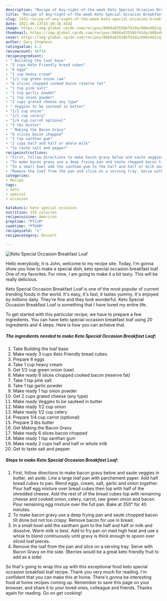 ```yaml
---
description: "Recipe of Any-night-of-the-week Keto Special Occasion Breakfast Loaf"
title: "Recipe of Any-night-of-the-week Keto Special Occasion Breakfast Loaf"
slug: 1451-recipe-of-any-night-of-the-week-keto-special-occasion-breakfast-loaf
date: 2021-06-13T15:39:16.454Z
image: https://img-global.cpcdn.com/recipes/80b8a83558bf41da/680x482cq70/keto-special-occasion-breakfast-loaf-recipe-main-photo.jpg
thumbnail: https://img-global.cpcdn.com/recipes/80b8a83558bf41da/680x482cq70/keto-special-occasion-breakfast-loaf-recipe-main-photo.jpg
cover: https://img-global.cpcdn.com/recipes/80b8a83558bf41da/680x482cq70/keto-special-occasion-breakfast-loaf-recipe-main-photo.jpg
author: Gary Stephens
ratingvalue: 4.2
reviewcount: 46718
recipeingredient:
- " Building the loaf base"
- "3 cups Keto Friendly bread cubes"
- "6 eggs"
- "1 cup heavy cream"
- "1/2 cup green onion raw"
- "6 slices chopped cooked bacon reserve fat"
- "1 tsp pink salt"
- "1 tsp garlic powder"
- "1 tsp onion powder"
- "2 cups grated cheese any type"
- " Veggies to be sauteed in butter"
- "1/2 cup onion"
- "1/2 cup celery"
- "1/4 cup carrot optional"
- "3 tbs butter"
- " Making the Bacon Gravy"
- "6 slices bacon chopped"
- "1 tsp xanthan gum"
- "2 cups half and half or whole milk"
- "to taste salt and pepper"
recipeinstructions:
- "First, follow directions to make bacon gravy below and saute veggies in butter, set aside. Line a large loaf pan with parchement paper. Add half bread cubes to pan. Blend eggs, cream, salt, garlic and onion together. Pour half egg mixture over bread cubes then top with half of the shredded cheese. Add the rest of of the bread cubes top with remaining cheese and cooked onion, celery, carrot, raw green onion and bacon. Pour remaining egg mixture over the full pan. Bake at 350° for 40 minutes."
- "To make bacon gravy use a deep frying pan and saute chopped bacon till done but not too crispy. Remove bacon for use in bread."
- "In a small bowl add the xantham gum to the half and half or milk and dissolve. Warm milk is best. Add to fry pan on med high heat and use a whisk to blend continuously until gravy is thick enough to spoon over sliced loaf pieces."
- "Remove the loaf from the pan and slice on a serving tray. Serve with Bacon Gravy on the side. (Berries would be a great keto friendly fruit to add as a side)"
categories:
- Recipe
tags:
- keto
- special
- occasion

katakunci: keto special occasion 
nutrition: 155 calories
recipecuisine: American
preptime: "PT11M"
cooktime: "PT60M"
recipeyield: "1"
recipecategory: Dessert

---
```



![Keto Special Occasion Breakfast Loaf](https://img-global.cpcdn.com/recipes/80b8a83558bf41da/680x482cq70/keto-special-occasion-breakfast-loaf-recipe-main-photo.jpg)

Hello everybody, it is John, welcome to my recipe site. Today, I'm gonna show you how to make a special dish, keto special occasion breakfast loaf. One of my favorites. For mine, I am going to make it a bit tasty. This will be really delicious.



Keto Special Occasion Breakfast Loaf is one of the most popular of current trending foods in the world. It's easy, it's fast, it tastes yummy. It's enjoyed by millions daily. They're fine and they look wonderful. Keto Special Occasion Breakfast Loaf is something that I have loved my entire life.


To get started with this particular recipe, we have to prepare a few ingredients. You can have keto special occasion breakfast loaf using 20 ingredients and 4 steps. Here is how you can achieve that.

<!--inarticleads1-->

##### The ingredients needed to make Keto Special Occasion Breakfast Loaf:

1. Take  Building the loaf base
1. Make ready 3 cups Keto Friendly bread cubes
1. Prepare 6 eggs
1. Take 1 cup heavy cream
1. Get 1/2 cup green onion (raw)
1. Make ready 6 slices chopped cooked bacon (reserve fat)
1. Take 1 tsp pink salt
1. Take 1 tsp garlic powder
1. Make ready 1 tsp onion powder
1. Get 2 cups grated cheese (any type)
1. Make ready  Veggies to be sauteed in butter
1. Make ready 1/2 cup onion
1. Make ready 1/2 cup celery
1. Prepare 1/4 cup carrot (optional)
1. Prepare 3 tbs butter
1. Get  Making the Bacon Gravy
1. Make ready 6 slices bacon chopped
1. Make ready 1 tsp xanthan gum
1. Make ready 2 cups half and half or whole milk
1. Get to taste salt and pepper




<!--inarticleads2-->

##### Steps to make Keto Special Occasion Breakfast Loaf:

1. First, follow directions to make bacon gravy below and saute veggies in butter, set aside. Line a large loaf pan with parchement paper. Add half bread cubes to pan. Blend eggs, cream, salt, garlic and onion together. Pour half egg mixture over bread cubes then top with half of the shredded cheese. Add the rest of of the bread cubes top with remaining cheese and cooked onion, celery, carrot, raw green onion and bacon. Pour remaining egg mixture over the full pan. Bake at 350° for 40 minutes.
1. To make bacon gravy use a deep frying pan and saute chopped bacon till done but not too crispy. Remove bacon for use in bread.
1. In a small bowl add the xantham gum to the half and half or milk and dissolve. Warm milk is best. Add to fry pan on med high heat and use a whisk to blend continuously until gravy is thick enough to spoon over sliced loaf pieces.
1. Remove the loaf from the pan and slice on a serving tray. Serve with Bacon Gravy on the side. (Berries would be a great keto friendly fruit to add as a side)




So that's going to wrap this up with this exceptional food keto special occasion breakfast loaf recipe. Thank you very much for reading. I'm confident that you can make this at home. There's gonna be interesting food at home recipes coming up. Remember to save this page on your browser, and share it to your loved ones, colleague and friends. Thanks again for reading. Go on get cooking!
